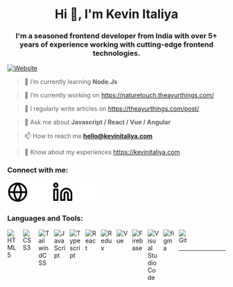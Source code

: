 <h1 align="center">Hi 👋, I'm Kevin Italiya</h1>
<h3 align="center">I'm a seasoned frontend developer from India with over 5+ years of experience working with cutting-edge frontend technologies.</h3>

[![Website](https://img.shields.io/website?label=kevinitaliya&style=for-the-badge&url=https%3A%2F%2Fkevinitaliya.com)](https://kevinitaliya.com)

> 🌱 I’m currently learning **Node.Js**

> 🌱 I’m currently working on  https://naturetouch.theayurthings.com/

> 📝 I regularly write articles on https://theayurthings.com/post/

> 💬 Ask me about **Javascript / React / Vue / Angular**

> 📫 How to reach me **hello@kevinitaliya.com**

> 📄 Know about my experiences https://kevinitaliya.com

### Connect with me:

[![website](./img/globe-light.svg)](https://kevinitaliya.com#gh-light-mode-only)
[![website](./img/globe-dark.svg)](https://kevinitaliya.com#gh-dark-mode-only)
[![website](./img/linkedin-light.svg)](https://linkedin.com/in/kevin-italiya-8458b416a#gh-light-mode-only)
[![website](./img/linkedin-dark.svg)](https://linkedin.com/in/kevin-italiya-8458b416a#gh-dark-mode-only)

### Languages and Tools:

[<img align="left" alt="HTML5" width="26px" src="https://cdn.jsdelivr.net/gh/devicons/devicon/icons/html5/html5-original.svg" style="padding-right:10px;" />](https://kevinitaliya.com)
[<img align="left" alt="CSS3" width="26px" src="https://cdn.jsdelivr.net/gh/devicons/devicon/icons/css3/css3-original.svg" style="padding-right:10px;" />](https://kevinitaliya.com)
[<img align="left" alt="TailwindCSS" width="26px" src="https://cdn.jsdelivr.net/gh/devicons/devicon/icons/tailwindcss/tailwindcss-plain.svg" style="padding-right:10px;" />](https://kevinitaliya.com)
[<img align="left" alt="JavaScript" width="26px" src="https://cdn.jsdelivr.net/gh/devicons/devicon/icons/javascript/javascript-original.svg" style="padding-right:10px;" />](https://kevinitaliya.com)
[<img align="left" alt="Typescript" width="26px" src="https://cdn.jsdelivr.net/gh/devicons/devicon/icons/typescript/typescript-original.svg" style="padding-right:10px;" />](https://kevinitaliya.com)
[<img align="left" alt="React" width="26px" src="https://cdn.jsdelivr.net/gh/devicons/devicon/icons/react/react-original.svg" style="padding-right:10px;" />](https://kevinitaliya.com)
[<img align="left" alt="Redux" width="26px" src="https://cdn.jsdelivr.net/gh/devicons/devicon/icons/redux/redux-original.svg" style="padding-right:10px;" />](https://kevinitaliya.com)
[<img align="left" alt="Vue" width="26px" src="https://cdn.jsdelivr.net/gh/devicons/devicon/icons/vuejs/vuejs-original.svg" style="padding-right:10px;" />](https://kevinitaliya.com)
[<img align="left" alt="Firebase" width="26px" src="https://cdn.jsdelivr.net/gh/devicons/devicon/icons/firebase/firebase-plain.svg" style="padding-right:10px;" />](https://kevinitaliya.com)
[<img align="left" alt="Visual Studio Code" width="26px" src="https://cdn.jsdelivr.net/gh/devicons/devicon/icons/vscode/vscode-original.svg" style="padding-right:10px;" />](https://kevinitaliya.com)
[<img align="left" alt="figma" width="26px" src="https://cdn.jsdelivr.net/gh/devicons/devicon/icons/figma/figma-original.svg" style="padding-right:10px;" />](https://kevinitaliya.com)
[<img align="left" alt="Git" width="26px" src="https://cdn.jsdelivr.net/gh/devicons/devicon/icons/git/git-original.svg" style="padding-right:10px;" />](https://kevinitaliya.com)

<br />
<br />

---

[website]: https://kevinitaliya.com
[linkedin]: https://linkedin.com/in/kevin-italiya-8458b416a/
